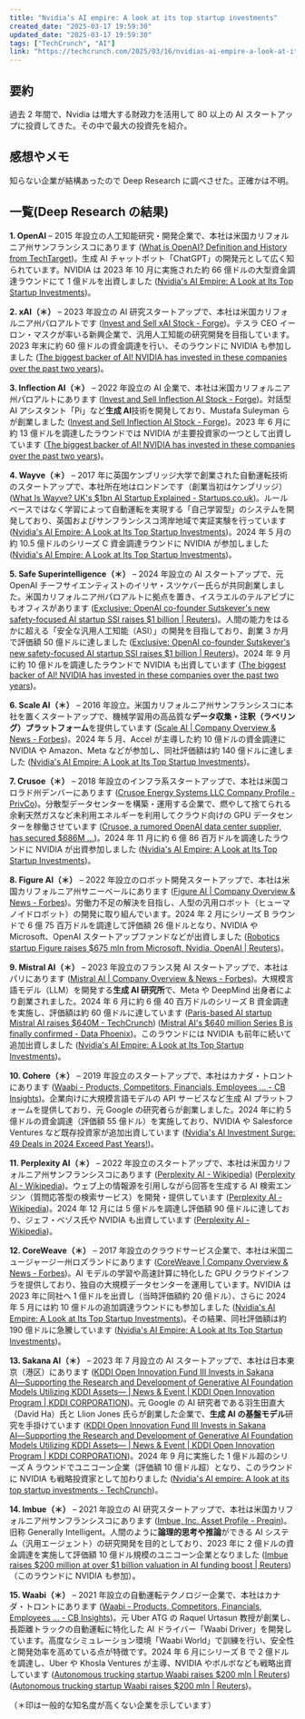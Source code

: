 ```yaml
---
title: "Nvidia’s AI empire: A look at its top startup investments"
created_date: "2025-03-17 19:59:30"
updated_date: "2025-03-17 19:59:30"
tags: ["TechCrunch", "AI"]
link: "https://techcrunch.com/2025/03/16/nvidias-ai-empire-a-look-at-its-top-startup-investments/"
---
```


## 要約

過去 2 年間で、Nvidia は増大する財政力を活用して 80 以上の AI スタートアップに投資してきた。その中で最大の投資先を紹介。

## 感想やメモ

知らない企業が結構あったので Deep Research に調べさせた。正確かは不明。

## 一覧(Deep Research の結果)

**1. OpenAI** – 2015 年設立の人工知能研究・開発企業で、本社は米国カリフォルニア州サンフランシスコにあります ([What is OpenAI? Definition and History from TechTarget](https://www.techtarget.com/searchenterpriseai/definition/OpenAI#:~:text=OpenAI%20is%20a%20private%20research,is%20headquartered%20in%20San%20Francisco))。生成 AI チャットボット「ChatGPT」の開発元として広く知られています。NVIDIA は 2023 年 10 月に実施された約 66 億ドルの大型資金調達ラウンドにて 1 億ドルを出資しました ([Nvidia's AI Empire: A Look at Its Top Startup Investments](https://www.ainvest.com/news/nvidia-ai-empire-top-startup-investments-2501-44/#:~:text=,the%20company%20at%20%24157%20billion))。

**2. xAI（＊）** – 2023 年設立の AI 研究スタートアップで、本社は米国カリフォルニア州パロアルトです ([Invest and Sell xAI Stock - Forge](https://forgeglobal.com/xai_stock/#:~:text=xAI%C2%A0is%20an%20AI%20research%20company,headquartered%20in%20Palo%20Alto%2C%20CA))。テスラ CEO イーロン・マスクが率いる新興企業で、汎用人工知能の研究開発を目指しています。2023 年末に約 60 億ドルの資金調達を行い、そのラウンドに NVIDIA も参加しました ([The biggest backer of AI! NVIDIA has invested in these companies over the past two years](https://longportapp.com/en/news/224670392#:~:text=xAI%3A%20After%20investing%20in%20OpenAI,round%20in%20the%20following%20months))。

**3. Inflection AI（＊）** – 2022 年設立の AI 企業で、本社は米国カリフォルニア州パロアルトにあります ([Invest and Sell Inflection AI Stock - Forge](https://forgeglobal.com/inflection_stock/#:~:text=Inflection%20AI%20is%20a%20technology,headquartered%20in%20Palo%20Alto%2C%20CA))。対話型 AI アシスタント「Pi」など**生成 AI**技術を開発しており、Mustafa Suleyman らが創業しました ([Invest and Sell Inflection AI Stock - Forge](https://forgeglobal.com/inflection_stock/#:~:text=Inflection%20AI%20is%20a%20technology,headquartered%20in%20Palo%20Alto%2C%20CA))。2023 年 6 月に約 13 億ドルを調達したラウンドでは NVIDIA が主要投資家の一つとして出資しています ([The biggest backer of AI! NVIDIA has invested in these companies over the past two years](https://longportapp.com/en/news/224670392#:~:text=Hardware%20and%20application%20technology%20company,3%20billion%20financing%20round))。

**4. Wayve（＊）** – 2017 年に英国ケンブリッジ大学で創業された自動運転技術のスタートアップで、本社所在地はロンドンです（創業当初はケンブリッジ） ([What Is Wayve? UK's $1bn AI Startup Explained - Startups.co.uk](https://startups.co.uk/news/what-is-wayve/#:~:text=What%20is%20Wayve%3F))。ルールベースではなく学習によって自動運転を実現する「自己学習型」のシステムを開発しており、英国およびサンフランシスコ湾岸地域で実証実験を行っています ([Nvidia's AI Empire: A Look at Its Top Startup Investments](https://www.ainvest.com/news/nvidia-ai-empire-top-startup-investments-2501-44/#:~:text=,participating%20in%20the%20investment%20round))。2024 年 5 月の約 10.5 億ドルのシリーズ C 資金調達ラウンドに NVIDIA が参加しました ([Nvidia's AI Empire: A Look at Its Top Startup Investments](https://www.ainvest.com/news/nvidia-ai-empire-top-startup-investments-2501-44/#:~:text=,participating%20in%20the%20investment%20round))。

**5. Safe Superintelligence（＊）** – 2024 年設立の AI スタートアップで、元 OpenAI チーフサイエンティストのイリヤ・スツケバー氏らが共同創業しました。米国カリフォルニア州パロアルトに拠点を置き、イスラエルのテルアビブにもオフィスがあります ([Exclusive: OpenAI co-founder Sutskever's new safety-focused AI startup SSI raises $1 billion | Reuters](https://www.reuters.com/technology/artificial-intelligence/openai-co-founder-sutskevers-new-safety-focused-ai-startup-ssi-raises-1-billion-2024-09-04/#:~:text=SSI%2C%20which%20currently%20has%2010,California%20and%20Tel%20Aviv%2C%20Israel))。人間の能力をはるかに超える「安全な汎用人工知能（ASI）」の開発を目指しており、創業 3 か月で評価額 50 億ドルに達しました ([Exclusive: OpenAI co-founder Sutskever's new safety-focused AI startup SSI raises $1 billion | Reuters](https://www.reuters.com/technology/artificial-intelligence/openai-co-founder-sutskevers-new-safety-focused-ai-startup-ssi-raises-1-billion-2024-09-04/#:~:text=SAN%20FRANCISCO%2FNEW%20YORK%2C%20Sept%204,capabilities%2C%20company%20executives%20told%20Reuters))。2024 年 9 月に約 10 億ドルを調達したラウンドで NVIDIA も出資しています ([The biggest backer of AI! NVIDIA has invested in these companies over the past two years](https://longportapp.com/en/news/224670392#:~:text=Safe%20Superintelligence%2C%20a%20new%20company,Safe%20Superintelligence%27s%20%241%20billion%20financing))。

**6. Scale AI（＊）** – 2016 年設立。米国カリフォルニア州サンフランシスコに本社を置くスタートアップで、機械学習用の高品質な**データ収集・注釈（ラベリング）プラットフォーム**を提供しています ([Scale AI | Company Overview & News - Forbes](https://www.forbes.com/companies/scale-ai/#:~:text=Scale%20AI%20,CEO))。2024 年 5 月、Accel が主導した約 10 億ドルの資金調達に NVIDIA や Amazon、Meta などが参加し、同社評価額は約 140 億ドルに達しました ([Nvidia's AI Empire: A Look at Its Top Startup Investments](https://www.ainvest.com/news/nvidia-ai-empire-top-startup-investments-2501-44/#:~:text=valuation%20has%20jumped%20from%20about,company%20at%20nearly%20%2414%20billion))。

**7. Crusoe（＊）** – 2018 年設立のインフラ系スタートアップで、本社は米国コロラド州デンバーにあります ([Crusoe Energy Systems LLC Company Profile - PrivCo](https://system.privco.com/company/crusoe-energy-systems#:~:text=Crusoe%20Energy%20Systems%20LLC%20Company,are%20located%20in%20Denver%2C%20Colorado))。分散型データセンターを構築・運用する企業で、燃やして捨てられる余剰天然ガスなど未利用エネルギーを利用してクラウド向けの GPU データセンターを稼働させています ([Crusoe, a rumored OpenAI data center supplier, has secured $686M ...](https://techcrunch.com/2024/11/21/crusoe-a-rumored-openai-data-center-supplier-has-secured-686m-in-new-funds-filing-shows/#:~:text=Crusoe%2C%20a%20rumored%20OpenAI%20data,process%20of%20raising%20%24818%20million))。2024 年 11 月に約 6 億 86 百万ドルを調達したラウンドに NVIDIA が出資参加しました ([Nvidia's AI Empire: A Look at Its Top Startup Investments](https://www.ainvest.com/news/nvidia-ai-empire-top-startup-investments-2501-44/#:~:text=driving,participating%20in%20the%20investment%20round))。

**8. Figure AI（＊）** – 2022 年設立のロボット開発スタートアップで、本社は米国カリフォルニア州サニーベールにあります ([Figure AI | Company Overview & News - Forbes](https://www.forbes.com/companies/figure-ai/#:~:text=Figure%20AI%20,States%20%3B%20CEO%3A%20Brett%20Adcock))。労働力不足の解決を目指し、人型の汎用ロボット（ヒューマノイドロボット）の開発に取り組んでいます。2024 年 2 月にシリーズ B ラウンドで 6 億 75 百万ドルを調達して評価額 26 億ドルとなり、NVIDIA や Microsoft、OpenAI スタートアップファンドなどが出資しました ([Robotics startup Figure raises $675 mln from Microsoft, Nvidia, OpenAI | Reuters](https://www.reuters.com/technology/robotics-startup-figure-raises-675-mln-microsoft-nvidia-other-big-techs-2024-02-29/#:~:text=Feb%2029%20%28Reuters%29%20,6%20billion))。

**9. Mistral AI（＊）** – 2023 年設立のフランス発 AI スタートアップで、本社はパリにあります ([Mistral AI | Company Overview & News - Forbes](https://www.forbes.com/companies/mistral-ai/#:~:text=Mistral%20AI%20,CEO%3A%20Arthur))。大規模言語モデル（LLM）を開発する**生成 AI 研究所**で、Meta や DeepMind 出身者により創業されました。2024 年 6 月に約 6 億 40 百万ドルのシリーズ B 資金調達を実施し、評価額は約 60 億ドルに達しています ([Paris-based AI startup Mistral AI raises $640M - TechCrunch](https://techcrunch.com/2024/06/11/paris-based-ai-startup-mistral-ai-raises-640-million/#:~:text=Mistral%20AI%20has%20closed%20its,mix%20of%20equity%20and%20debt)) ([Mistral AI's $640 million Series B is finally confirmed - Data Phoenix](https://dataphoenix.info/mistral-ais-640-million-series-b-is-finally-confirmed/#:~:text=Phoenix%20dataphoenix,GPUs%20at%20%2440%2C000%20per%20unit))。このラウンドには NVIDIA も前年に続いて追加出資しました ([Nvidia's AI Empire: A Look at Its Top Startup Investments](https://www.ainvest.com/news/nvidia-ai-empire-top-startup-investments-2501-44/#:~:text=another%20round%20in%20July%202023%2C,270%20million%20for%20the%20startup))。

**10. Cohere（＊）** – 2019 年設立のスタートアップで、本社はカナダ・トロントにあります ([Waabi - Products, Competitors, Financials, Employees ... - CB Insights](https://www.cbinsights.com/company/waabi#:~:text=Waabi%20,Canada))。企業向けに大規模言語モデルの API サービスなど生成 AI プラットフォームを提供しており、元 Google の研究者らが創業しました。2024 年に約 5 億ドルの資金調達（評価額 55 億ドル）を実施しており、NVIDIA や Salesforce Ventures など既存投資家が追加出資しています ([Nvidia's AI Investment Surge: 49 Deals in 2024 Exceed Past Years!](https://www.aibase.com/news/16322#:~:text=Nvidia%27s%20AI%20Investment%20Surge%3A%2049,Perplexity%3A%20Nvidia%20has))。

**11. Perplexity AI（＊）** – 2022 年設立のスタートアップで、本社は米国カリフォルニア州サンフランシスコにあります ([Perplexity AI - Wikipedia](https://en.wikipedia.org/wiki/Perplexity_AI#:~:text=Perplexity%20AI%20is%20a%20search,2)) ([Perplexity AI - Wikipedia](https://en.wikipedia.org/wiki/Perplexity_AI#:~:text=Perplexity%20was%20founded%20in%202022,3))。ウェブ上の情報源を引用しながら回答を生成する AI 検索エンジン（質問応答型の検索サービス）を開発・提供しています ([Perplexity AI - Wikipedia](https://en.wikipedia.org/wiki/Perplexity_AI#:~:text=Perplexity%20AI%20is%20a%20search,2))。2024 年 12 月には 5 億ドルを調達し評価額 90 億ドルに達しており、ジェフ・ベゾス氏や NVIDIA も出資しています ([Perplexity AI - Wikipedia](https://en.wikipedia.org/wiki/Perplexity_AI#:~:text=Perplexity%20was%20founded%20in%202022,3))。

**12. CoreWeave（＊）** – 2017 年設立のクラウドサービス企業で、本社は米国ニュージャージー州ロズランドにあります ([CoreWeave | Company Overview & News - Forbes](https://www.forbes.com/companies/coreweave/#:~:text=CoreWeave%20,States%20%3B%20CEO%3A%20Michael%20Intrator))。AI モデルの学習や高速計算に特化した GPU クラウドインフラを提供しており、独自の大規模データセンターを運用しています。NVIDIA は 2023 年に同社へ 1 億ドルを出資し（当時評価額約 20 億ドル）、さらに 2024 年 5 月には約 10 億ドルの追加調達ラウンドにも参加しました ([Nvidia's AI Empire: A Look at Its Top Startup Investments](https://www.ainvest.com/news/nvidia-ai-empire-top-startup-investments-2501-44/#:~:text=,company%20at%20nearly%20%2414%20billion))。その結果、同社評価額は約 190 億ドルに急騰しています ([Nvidia's AI Empire: A Look at Its Top Startup Investments](https://www.ainvest.com/news/nvidia-ai-empire-top-startup-investments-2501-44/#:~:text=,company%20at%20nearly%20%2414%20billion))。

**13. Sakana AI（＊）** – 2023 年 7 月設立の AI スタートアップで、本社は日本東京（港区）にあります ([KDDI Open Innovation Fund III Invests in Sakana AI―Supporting the Research and Development of Generative AI Foundation Models Utilizing KDDI Assets― | News & Event | KDDI Open Innovation Program | KDDI CORPORATION](https://www.kddi.com/english/open-innovation-program/news/20240116/#:~:text=,ku%2C%20Tokyo%20%2A%20%283))。元 Google の AI 研究者である羽生田直大（David Ha）氏と Llion Jones 氏らが創業した企業で、**生成 AI の基盤モデル**研究を手掛けています ([KDDI Open Innovation Fund III Invests in Sakana AI―Supporting the Research and Development of Generative AI Foundation Models Utilizing KDDI Assets― | News & Event | KDDI Open Innovation Program | KDDI CORPORATION](https://www.kddi.com/english/open-innovation-program/news/20240116/#:~:text=III%20,invest%20in%20promising%20venture%20startups))。2024 年 9 月に実施した 1 億ドル超のシリーズ A ラウンドでユニコーン企業（評価額 10 億ドル超）となり、このラウンドに NVIDIA も戦略投資家として加わりました ([Nvidia's AI empire: A look at its top startup investments - TechCrunch](https://techcrunch.com/2025/03/16/nvidias-ai-empire-a-look-at-its-top-startup-investments/#:~:text=TechCrunch%20techcrunch,startup%2C%20which%20trains%20low))。

**14. Imbue（＊）** – 2021 年設立の AI 研究スタートアップで、本社は米国カリフォルニア州サンフランシスコにあります ([Imbue, Inc. Asset Profile - Preqin](https://www.preqin.com/data/profile/asset/imbue-inc-/517792#:~:text=Based%20in%20California%2C%20US%2C%20and,known%20as%20Generally%20Intelligent%2C))。旧称 Generally Intelligent。人間のように**論理的思考や推論**ができる AI システム（汎用エージェント）の研究開発を目的としており、2023 年に 2 億ドルの資金調達を実施して評価額 10 億ドル規模のユニコーン企業となりました ([Imbue raises $200 million at over $1 billion valuation in AI funding boost | Reuters](https://www.reuters.com/technology/imbue-raises-200-mln-over-1-bln-valuation-ai-funding-boost-2023-09-07/#:~:text=Sept%207%20%28Reuters%29%20,a%20blog%20post%20on%20Thursday))（このラウンドに NVIDIA も参加）。

**15. Waabi（＊）** – 2021 年設立の自動運転テクノロジー企業で、本社はカナダ・トロントにあります ([Waabi - Products, Competitors, Financials, Employees ... - CB Insights](https://www.cbinsights.com/company/waabi#:~:text=Waabi%20,Canada))。元 Uber ATG の Raquel Urtasun 教授が創業し、長距離トラックの自動運転に特化した AI ドライバー「Waabi Driver」を開発しています。高度なシミュレーション環境「Waabi World」で訓練を行い、安全性と開発効率を高めている点が特徴です。2024 年 6 月にシリーズ B で 2 億ドルを調達し、Uber や Khosla Ventures が主導、NVIDIA やボルボなども戦略出資しています ([Autonomous trucking startup Waabi raises $200 mln | Reuters](https://www.reuters.com/technology/artificial-intelligence/autonomous-trucking-startup-waabi-raises-200-mln-2024-06-18/#:~:text=June%2018%20%28Reuters%29%20,year%2C%20it%20said%20on%20Tuesday)) ([Autonomous trucking startup Waabi raises $200 mln | Reuters](https://www.reuters.com/technology/artificial-intelligence/autonomous-trucking-startup-waabi-raises-200-mln-2024-06-18/#:~:text=The%20company%20is%20also%20backed,driving%20applications))。

（＊印は一般的な知名度が高くない企業を示しています）
